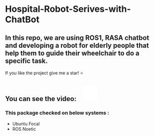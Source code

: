 # Hospital-Robot-Serives-with-ChatBot
In this repo, we are using ROS1, RASA chatbot and developing a robot for elderly people that help them to guide their wheelchair to do a specific task.
---
If you like the project give me a star! :star: 

You can see the video: &nbsp;&nbsp;
[![website](./img/youtube-dark.svg)](https://www.youtube.com/channel/UCyRBig4xgAdaRdIz14Xymrg)
&nbsp;&nbsp;
---

### This package checked on below systems :
- Ubuntu Focal
- ROS Noetic 
